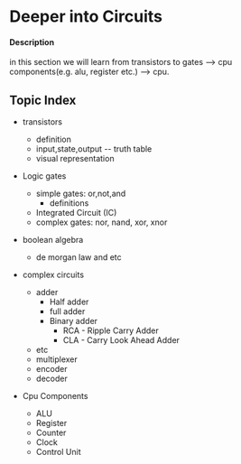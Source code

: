 # Deeper into Circuits

#### Description
in this section we will learn from transistors to gates --> cpu components(e.g. alu, register etc.) --> cpu.

## Topic Index
- transistors
  - definition
  - input,state,output -- truth table
  - visual representation
- Logic gates
  - simple gates: or,not,and
    - definitions
  - Integrated Circuit (IC)
  - complex gates: nor, nand, xor, xnor
- boolean algebra
  - de morgan law and etc

- complex circuits
  - adder
    - Half adder
    - full adder
    - Binary adder
      - RCA - Ripple Carry Adder
      - CLA - Carry Look Ahead Adder
  - etc
  - multiplexer
  - encoder
  - decoder

- Cpu Components
  - ALU
  - Register
  - Counter
  - Clock
  - Control Unit

